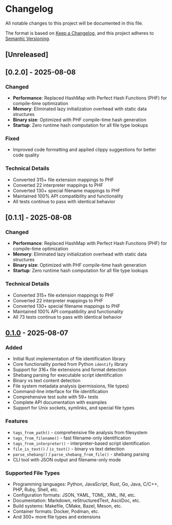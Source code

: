 # Changelog

All notable changes to this project will be documented in this file.

The format is based on [Keep a Changelog](https://keepachangelog.com/en/1.0.0/),
and this project adheres to [Semantic Versioning](https://semver.org/spec/v2.0.0.html).

## [Unreleased]

## [0.2.0] - 2025-08-08

### Changed
- **Performance**: Replaced HashMap with Perfect Hash Functions (PHF) for compile-time optimization
- **Memory**: Eliminated lazy initialization overhead with static data structures  
- **Binary size**: Optimized with PHF compile-time hash generation
- **Startup**: Zero runtime hash computation for all file type lookups

### Fixed
- Improved code formatting and applied clippy suggestions for better code quality

### Technical Details
- Converted 315+ file extension mappings to PHF
- Converted 22 interpreter mappings to PHF  
- Converted 130+ special filename mappings to PHF
- Maintained 100% API compatibility and functionality
- All tests continue to pass with identical behavior

## [0.1.1] - 2025-08-08

### Changed
- **Performance**: Replaced HashMap with Perfect Hash Functions (PHF) for compile-time optimization
- **Memory**: Eliminated lazy initialization overhead with static data structures  
- **Binary size**: Optimized with PHF compile-time hash generation
- **Startup**: Zero runtime hash computation for all file type lookups

### Technical Details
- Converted 315+ file extension mappings to PHF
- Converted 22 interpreter mappings to PHF  
- Converted 130+ special filename mappings to PHF
- Maintained 100% API compatibility and functionality
- All 73 tests continue to pass with identical behavior

## [0.1.0] - 2025-08-07

### Added
- Initial Rust implementation of file identification library
- Core functionality ported from Python `identify` library
- Support for 316+ file extensions and format detection
- Shebang parsing for executable script identification
- Binary vs text content detection
- File system metadata analysis (permissions, file types)
- Command-line interface for file identification
- Comprehensive test suite with 59+ tests
- Complete API documentation with examples
- Support for Unix sockets, symlinks, and special file types

### Features
- `tags_from_path()` - comprehensive file analysis from filesystem
- `tags_from_filename()` - fast filename-only identification
- `tags_from_interpreter()` - interpreter-based script identification
- `file_is_text()` / `is_text()` - binary vs text detection
- `parse_shebang()` / `parse_shebang_from_file()` - shebang parsing
- CLI tool with JSON output and filename-only mode

### Supported File Types
- Programming languages: Python, JavaScript, Rust, Go, Java, C/C++, PHP, Ruby, Shell, etc.
- Configuration formats: JSON, YAML, TOML, XML, INI, etc.
- Documentation: Markdown, reStructuredText, AsciiDoc, etc.
- Build systems: Makefile, CMake, Bazel, Meson, etc.
- Container formats: Docker, Podman, etc.
- And 300+ more file types and extensions

[0.1.0]: https://github.com/pre-commit/identify/releases/tag/v0.1.0